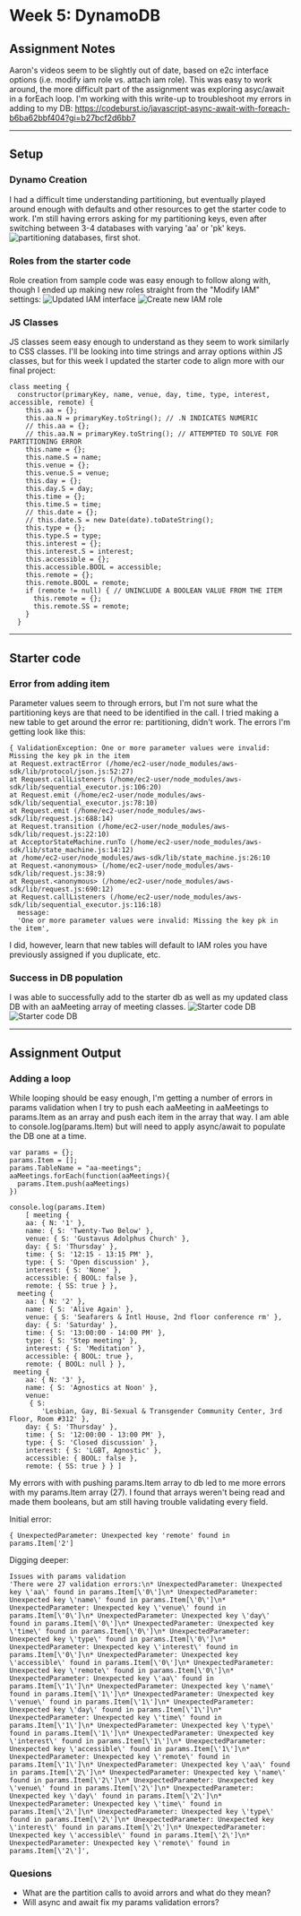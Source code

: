 # Week 5: DynamoDB

## Assignment Notes 
Aaron's videos seem to be slightly out of date, based on e2c interface options (i.e. modify iam role vs. attach iam role). This was easy to work around, the more difficult part of the assignment was exploring asyc/await in a forEach loop. I'm working with this write-up to troubleshoot my errors in adding to my DB: https://codeburst.io/javascript-async-await-with-foreach-b6ba62bbf404?gi=b27bcf2d6bb7

***

## Setup

### Dynamo Creation
I had a difficult time understanding partitioning, but eventually played around enough with defaults and other resources to get the starter code to work. I'm still having errors asking for my partitioning keys, even after switching between 3-4 databases with varying 'aa' or 'pk' keys. 
![partitioning databases, first shot.](images/pk.png "Misunderstanding partitioning, jumped ahead.")

### Roles from the starter code
Role creation from sample code was easy enough to follow along with, though I ended up making new roles straight from the "Modify IAM" settings: 
![Updated IAM interface](images/modifyRole.png "AWS IAM interface")
![Create new IAM role](images/createNew.png "AWS IAM interface")

### JS Classes
JS classes seem easy enough to understand as they seem to work similarly to CSS classes. I'll be looking into time strings and array options within JS classes, but for this week I updated the starter code to align more with our final project:

    class meeting {
      constructor(primaryKey, name, venue, day, time, type, interest, accessible, remote) {
        this.aa = {};
        this.aa.N = primaryKey.toString(); // .N INDICATES NUMERIC
        // this.aa = {};
        // this.aa.N = primaryKey.toString(); // ATTEMPTED TO SOLVE FOR PARTITIONING ERROR
        this.name = {};
        this.name.S = name;
        this.venue = {};
        this.venue.S = venue;
        this.day = {};
        this.day.S = day;
        this.time = {};
        this.time.S = time;
        // this.date = {}; 
        // this.date.S = new Date(date).toDateString();
        this.type = {};
        this.type.S = type;
        this.interest = {};
        this.interest.S = interest;
        this.accessible = {};
        this.accessible.BOOL = accessible;
        this.remote = {};
        this.remote.BOOL = remote;
        if (remote != null) { // UNINCLUDE A BOOLEAN VALUE FROM THE ITEM
          this.remote = {};
          this.remote.SS = remote; 
        }
      }

***

## Starter code 

### Error from adding item
Parameter values seem to through errors, but I'm not sure what the partitioning keys are that need to be identified in the call. I tried making a new table to get around the error re: partitioning, didn't work. The errors I'm getting look like this:

    { ValidationException: One or more parameter values were invalid: Missing the key pk in the item
    at Request.extractError (/home/ec2-user/node_modules/aws-sdk/lib/protocol/json.js:52:27)
    at Request.callListeners (/home/ec2-user/node_modules/aws-sdk/lib/sequential_executor.js:106:20)
    at Request.emit (/home/ec2-user/node_modules/aws-sdk/lib/sequential_executor.js:78:10)
    at Request.emit (/home/ec2-user/node_modules/aws-sdk/lib/request.js:688:14)
    at Request.transition (/home/ec2-user/node_modules/aws-sdk/lib/request.js:22:10)
    at AcceptorStateMachine.runTo (/home/ec2-user/node_modules/aws-sdk/lib/state_machine.js:14:12)
    at /home/ec2-user/node_modules/aws-sdk/lib/state_machine.js:26:10
    at Request.<anonymous> (/home/ec2-user/node_modules/aws-sdk/lib/request.js:38:9)
    at Request.<anonymous> (/home/ec2-user/node_modules/aws-sdk/lib/request.js:690:12)
    at Request.callListeners (/home/ec2-user/node_modules/aws-sdk/lib/sequential_executor.js:116:18)
      message:
      'One or more parameter values were invalid: Missing the key pk in the item',

I did, however, learn that new tables will default to IAM roles you have previously assigned if you duplicate, etc.

### Success in DB population
I was able to successfully add to the starter db as well as my updated class DB with an aaMeeting array of meeting classes.
![Starter code DB](images/dbPop.png "Starter code db")
![Starter code DB](images/assignmentDB.png "Starter code db")

***
## Assignment Output

### Adding a loop
While looping should be easy enough, I'm getting a number of errors in params validation when I try to push each aaMeeting in aaMeetings to params.Item as an array and push each item in the array that way. I am able to console.log(params.Item) but will need to apply async/await to populate the DB one at a time.


    var params = {};
    params.Item = [];
    params.TableName = "aa-meetings";
    aaMeetings.forEach(function(aaMeetings){
      params.Item.push(aaMeetings)
    })

    console.log(params.Item)
        [ meeting {
        aa: { N: '1' },
        name: { S: 'Twenty-Two Below' },
        venue: { S: 'Gustavus Adolphus Church' },
        day: { S: 'Thursday' },
        time: { S: '12:15 - 13:15 PM' },
        type: { S: 'Open discussion' },
        interest: { S: 'None' },
        accessible: { BOOL: false },
        remote: { SS: true } },
      meeting {
        aa: { N: '2' },
        name: { S: 'Alive Again' },
        venue: { S: 'Seafarers & Intl House, 2nd floor conference rm' },
        day: { S: 'Saturday' },
        time: { S: '13:00:00 - 14:00 PM' },
        type: { S: 'Step meeting' },
        interest: { S: 'Meditation' },
        accessible: { BOOL: true },
        remote: { BOOL: null } },
     meeting {
        aa: { N: '3' },
        name: { S: 'Agnostics at Noon' },
        venue:
         { S:
            'Lesbian, Gay, Bi-Sexual & Transgender Community Center, 3rd Floor, Room #312' },
        day: { S: 'Thursday' },
        time: { S: '12:00:00 - 13:00 PM' },
        type: { S: 'Closed discussion' },
        interest: { S: 'LGBT, Agnostic' },
        accessible: { BOOL: false },
        remote: { SS: true } } ]


My errors with with pushing params.Item array to db led to me more errors with my params.Item array (27). I found that arrays weren't being read and made them booleans, but am still having trouble validating every field.

Initial error:

    { UnexpectedParameter: Unexpected key 'remote' found in params.Item['2']
     

Digging deeper:
    
    Issues with params validation
    'There were 27 validation errors:\n* UnexpectedParameter: Unexpected key \'aa\' found in params.Item[\'0\']\n* UnexpectedParameter: Unexpected key \'name\' found in params.Item[\'0\']\n* UnexpectedParameter: Unexpected key \'venue\' found in params.Item[\'0\']\n* UnexpectedParameter: Unexpected key \'day\' found in params.Item[\'0\']\n* UnexpectedParameter: Unexpected key \'time\' found in params.Item[\'0\']\n* UnexpectedParameter: Unexpected key \'type\' found in params.Item[\'0\']\n* UnexpectedParameter: Unexpected key \'interest\' found in params.Item[\'0\']\n* UnexpectedParameter: Unexpected key \'accessible\' found in params.Item[\'0\']\n* UnexpectedParameter: Unexpected key \'remote\' found in params.Item[\'0\']\n* UnexpectedParameter: Unexpected key \'aa\' found in params.Item[\'1\']\n* UnexpectedParameter: Unexpected key \'name\' found in params.Item[\'1\']\n* UnexpectedParameter: Unexpected key \'venue\' found in params.Item[\'1\']\n* UnexpectedParameter: Unexpected key \'day\' found in params.Item[\'1\']\n* UnexpectedParameter: Unexpected key \'time\' found in params.Item[\'1\']\n* UnexpectedParameter: Unexpected key \'type\' found in params.Item[\'1\']\n* UnexpectedParameter: Unexpected key \'interest\' found in params.Item[\'1\']\n* UnexpectedParameter: Unexpected key \'accessible\' found in params.Item[\'1\']\n* UnexpectedParameter: Unexpected key \'remote\' found in params.Item[\'1\']\n* UnexpectedParameter: Unexpected key \'aa\' found in params.Item[\'2\']\n* UnexpectedParameter: Unexpected key \'name\' found in params.Item[\'2\']\n* UnexpectedParameter: Unexpected key \'venue\' found in params.Item[\'2\']\n* UnexpectedParameter: Unexpected key \'day\' found in params.Item[\'2\']\n* UnexpectedParameter: Unexpected key \'time\' found in params.Item[\'2\']\n* UnexpectedParameter: Unexpected key \'type\' found in params.Item[\'2\']\n* UnexpectedParameter: Unexpected key \'interest\' found in params.Item[\'2\']\n* UnexpectedParameter: Unexpected key \'accessible\' found in params.Item[\'2\']\n* UnexpectedParameter: Unexpected key \'remote\' found in params.Item[\'2\']',


### Quesions
- What are the partition calls to avoid arrors and what do they mean?
- Will async and await fix my params validation errors?